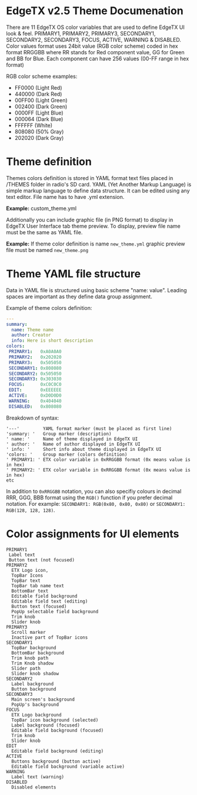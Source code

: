 # EdgeTX v2.5 Theme Documenation

There are 11 EdgeTX OS color variables that are used to define EdgeTX UI look & feel. PRIMARY1, PRIMARY2, PRIMARY3, SECONDARY1, SECONDARY2, SECONDARY3, FOCUS, ACTIVE, WARNING & DISABLED. Color values format uses 24bit value (RGB color scheme) coded in hex format RRGGBB where RR stands for Red component value, GG for Green and BB for Blue. Each component can have 256 values (00-FF range in hex format)

RGB color scheme examples:

- FF0000 (Light Red)
- 440000 (Dark Red)
- 00FF00 (Light Green)
- 002400 (Dark Green)
- 0000FF (Light Blue)
- 000064 (Dark Blue)
- FFFFFF (White)
- 808080 (50% Gray)
- 202020 (Dark Gray)


# Theme definition

Themes colors definition is stored in YAML format text files placed in /THEMES folder in radio's SD card. YAML (Yet Another Markup Language) is simple markup language to define data structure. It can be edited using any text editor. File name has to have .yml extension. 

**Example:** custom_theme.yml

Additionally you can include graphic file (in PNG format) to display in EdgeTX User Interface tab theme preview. To display, preview file name must be the same as YAML file.

**Example:** If theme color definition is name `new_theme.yml` graphic preview file must be named `new_theme.png`


# Theme YAML file structure

Data in YAML file is structured using basic scheme "name: value". Leading spaces are important as they define data group assignment.

Example of theme colors definition:
```yml
---
summary:
  name: Theme name
  author: Creator
  info: Here is short description
colors:
 PRIMARY1:   0xA0A0A0
 PRIMARY2:   0x202020
 PRIMARY3:   0x505050
 SECONDARY1: 0x808080
 SECONDARY2: 0x505050
 SECONDARY3: 0x303030
 FOCUS:      0xC0C0C0
 EDIT:       0xEEEEEE
 ACTIVE:     0xD0D0D0
 WARNING:    0x404040
 DISABLED:   0x808080
```

Breakdown of syntax:
```
'---'         YAML format marker (must be placed as first line)
'summary: '   Group marker (description)
' name: '     Name of theme displayed in EdgeTX UI
' author: '   Name of author displayed in EdgeTX UI
' info: '     Short info about theme displayed in EdgeTX UI
'colors: '    Group marker (colors definition)
' PRIMARY1: ' ETX color variable in 0xRRGGBB format (0x means value is in hex)
' PRIMARY2: ' ETX color variable in 0xRRGGBB format (0x means value is in hex)
etc
```

In addition to `0xRRGGBB` notation, you can also specifiy colours in decimal RRR, GGG, BBB format using the `RGB()` function if you prefer decimal notation. For example: `SECONDARY1: RGB(0x80, 0x80, 0x80)` or  `SECONDARY1: RGB(128, 128, 128)`.

# Color assignments for UI elements

```
PRIMARY1
 Label text
 Button text (not focused)
PRIMARY2
  ETX Logo icon,
  TopBar Icons
  TopBar text
  TopBar tab name text
  BottomBar text
  Editable field background
  Editable field text (editing)
  Button text (focused)
  PopUp selectable field background
  Trim knob
  Slider knob
PRIMARY3
  Scroll marker
  Inactive part of TopBar icons
SECONDARY1
  TopBar background
  BottomBar background
  Trim knob path
  Trim Knob shadow
  Slider path
  Slider knob shadow
SECONDARY2
  Label background
  Button background
SECONDARY3
  Main screen's background
  PopUp's background
FOCUS
  ETX Logo background
  TopBar icon background (selected)
  Label background (focused)
  Editable field background (focused)
  Trim knob
  Slider knob
EDIT
  Editable field background (editing)
ACTIVE
  Buttons background (button active)
  Editable field background (variable active)
WARNING
  Label text (warning)
DISABLED
  Disabled elements
```
